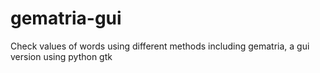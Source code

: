 # gematria-gui
Check values of words using different methods including gematria, a gui version using python gtk
